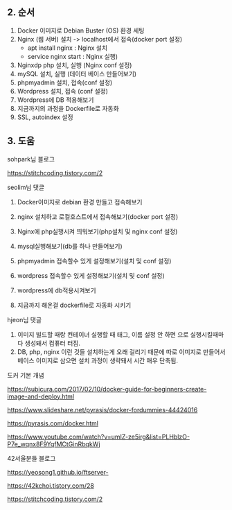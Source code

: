 ## 2. 순서

1. Docker 이미지로 Debian Buster (OS) 환경 세팅 
2. Nginx (웹 서버) 설치 -> localhost에서 접속(docker port 설정)
   -  apt install nginx : Nginx 설치
   -  service nginx start : Nginx 실행)
3. Nginxdp php 설치, 실행 (Nginx conf 설정)
4. mySQL 설치, 실행 (데이터 베이스 만들어보기)
5. phpmyadmin 설치, 접속(conf 설정)
6. Wordpress 설치, 접속 (conf 설정)
7. Wordpress에 DB 적용해보기
8. 지금까지의 과정을 Dockerfile로 자동화
9. SSL, autoindex 설정



## 3. 도움

sohpark님 블로그

 https://stitchcoding.tistory.com/2



seolim님 댓글

1. Docker이미지로 debian 환경 만들고 접속해보기

2. nginx 설치하고 로컬호스트에서 접속해보기(docker port 설정)

   

3. Nginx에 php실행시켜 띄워보기(php설치 및 nginx conf 설정)

4. mysql실행해보기(db를 하나 만들어보기)

5. phpmyadmin 접속할수 있게 설정해보기(설치 및 conf 설정)

6. wordpress 접속할수 있게 설정해보기(설치 및 conf 설정)

7. wordpress에 db적용시켜보기

8. 지금까지 해온걸 dockerfile로 자동화 시키기



hjeon님 댓글

1. 이미지 빌드할 때랑 컨테이너 실행할 때 태그, 이름 설정 안 하면 <none>으로 실행시킬때마다 생성돼서 컴퓨터 터짐. 
2. DB, php, nginx 이런 것들 설치하는게 오래 걸리기 때문에 따로 이미지로 만들어서 베이스 이미지로 삼으면 설치 과정이 생략돼서 시간 매우 단축됨.



도커 기본 개념

https://subicura.com/2017/02/10/docker-guide-for-beginners-create-image-and-deploy.html

https://www.slideshare.net/pyrasis/docker-fordummies-44424016

https://pyrasis.com/docker.html



https://www.youtube.com/watch?v=umIZ-ze5irg&list=PLHblzO-P7e_wqnx8F9YqfMCtGinRbqkWj



42서울분들 블로그

https://yeosong1.github.io/ftserver-

https://42kchoi.tistory.com/28

 https://stitchcoding.tistory.com/2